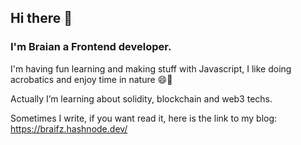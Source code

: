 ## Hi there 👋

### I'm Braian a Frontend developer.

I'm having fun learning and making stuff with Javascript,
I like doing acrobatics and enjoy time in nature 😄🌱

Actually I’m learning about solidity, blockchain and web3 techs.

Sometimes I write, if you want read it, here is the link to my blog: https://braifz.hashnode.dev/  

<!--
**Braifz/braifz** is a ✨ _special_ ✨ repository because its `README.md` (this file) appears on your GitHub profile.

Here are some ideas to get you started:

- 🔭 I’m currently working on ...
- 🌱 I’m currently learning ...
- 👯 I’m looking to collaborate on ...
- 🤔 I’m looking for help with ...
- 💬 Ask me about ...
- 📫 How to reach me: ...
- 😄 Pronouns: ...
- ⚡ Fun fact: ...
-->
